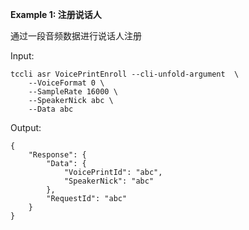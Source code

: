 **Example 1: 注册说话人**

通过一段音频数据进行说话人注册

Input: 

```
tccli asr VoicePrintEnroll --cli-unfold-argument  \
    --VoiceFormat 0 \
    --SampleRate 16000 \
    --SpeakerNick abc \
    --Data abc
```

Output: 
```
{
    "Response": {
        "Data": {
            "VoicePrintId": "abc",
            "SpeakerNick": "abc"
        },
        "RequestId": "abc"
    }
}
```

